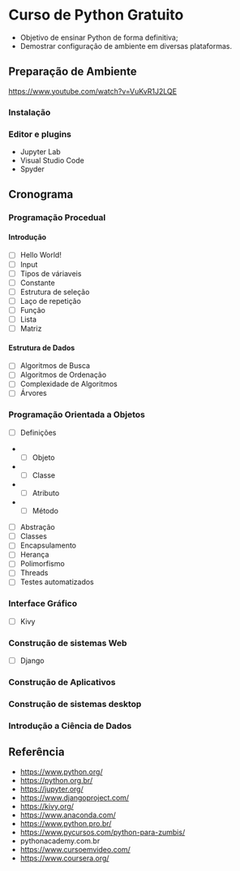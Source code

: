 Curso de Python Gratuito
=================

* Objetivo de ensinar Python de forma definitiva; 
* Demostrar configuração de ambiente em diversas plataformas.

## Preparação de Ambiente

https://www.youtube.com/watch?v=VuKvR1J2LQE

### Instalação

### Editor e plugins

* Jupyter Lab
* Visual Studio Code
* Spyder

## Cronograma

### Programação Procedual 

#### Introdução 

- [ ] Hello World!
- [ ] Input
- [ ] Tipos de váriaveis
- [ ] Constante
- [ ] Estrutura de seleção
- [ ] Laço de repetição
- [ ] Função
- [ ] Lista
- [ ] Matriz

#### Estrutura de Dados

- [ ] Algoritmos de Busca
- [ ] Algoritmos de Ordenação
- [ ] Complexidade de Algoritmos 
- [ ] Árvores 

### Programação Orientada a Objetos

- [ ] Definições
- - [ ] Objeto
- - [ ] Classe
- - [ ] Atributo
- - [ ] Método 
- [ ] Abstração
- [ ] Classes
- [ ] Encapsulamento
- [ ] Herança
- [ ] Polimorfismo
- [ ] Threads
- [ ] Testes automatizados

### Interface Gráfico

- [ ] Kivy

### Construção de sistemas Web

- [ ] Django

### Construção de Aplicativos

### Construção de sistemas desktop

### Introdução a Ciência de Dados

## Referência
* https://www.python.org/
* https://python.org.br/
* https://jupyter.org/
* https://www.djangoproject.com/
* https://kivy.org/
* https://www.anaconda.com/
* https://www.python.pro.br/
* https://www.pycursos.com/python-para-zumbis/
* pythonacademy.com.br
* https://www.cursoemvideo.com/
* https://www.coursera.org/
